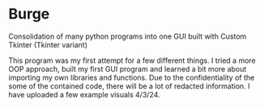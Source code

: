 # Burge
Consolidation of many python programs into one GUI built with Custom Tkinter (Tkinter variant)

This program was my first attempt for a few different things.
I tried a more OOP approach, built my first GUI program and learned a bit more about importing my own libraries and functions.
Due to the confidentiality of the some of the contained code, there will be a lot of redacted information.
I have uploaded a few example visuals 4/3/24.
